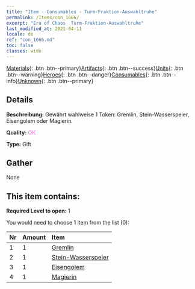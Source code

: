 ```yaml
---
title: "Item - Consumables - Turm-Fraktion-Auswahltruhe"
permalink: /Items/con_1666/
excerpt: "Era of Chaos  Turm-Fraktion-Auswahltruhe"
last_modified_at: 2021-04-11
locale: de
ref: "con_1666.md"
toc: false
classes: wide
---
```

 [Materials](/de/Items/){: .btn .btn--primary}[Artifacts](/de/Items/Artifacts/){: .btn .btn--success}[Units](/de/Items/Units/){: .btn .btn--warning}[Heroes](/de/Items/Heroes/){: .btn .btn--danger}[Consumables](/de/Items/Consumables/){: .btn .btn--info}[Unknown](/de/Items/Unknown/){: .btn .btn--primary}

## Details
 **Beschreibung:** Gewährt wahlweise 1 Token: Gremlin, Stein-Wasserspeier, Eisengolem oder Magierin.

 **Quality:** <span style="color: #DA70D6">OK</span>

 **Type:** Gift

## Gather

  None

## This item contains:

 **Required Level to open:** 1

 You would need to choose 1 item from the list (0):

  | Nr | Amount |     Item    |
  |:---|:-------|:------------|
  | 1 | 1 | [Gremlin](/de/Items/unt_235/) | 
  | 2 | 1 | [Stein-Wasserspeier](/de/Items/unt_236/) | 
  | 3 | 1 | [Eisengolem](/de/Items/unt_237/) | 
  | 4 | 1 | [Magierin](/de/Items/unt_238/) | 
